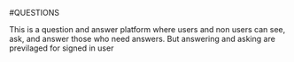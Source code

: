 #QUESTIONS 




This is a question and answer platform where users and non users can 
see, ask, and answer those who need answers. But answering and asking are previlaged for signed in user


